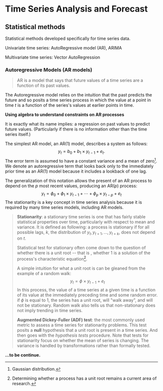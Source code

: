 # Time Series Analysis and Forecast

## Statistical methods

Statistical methods developed specifically for time series data.

Univariate time series: AutoRegressive model (AR), ARIMA

Multivariate time series: Vector AutoRegression



### Autoregressive Models (AR models)

> AR is a model that says that future values of a time series are a function of its past values.

The Autoregressive model relies on the intuition that the past predicts the future and so posits a time series process in which the value at a point in time $t$ is a function of the series's values at earlier points in time.

**Using algebra to understand constraints on AR processes** 

It is exactly what its name implies: a regression on past values to predict future values. (Particularly if there is no information other than the time series itself.)

The simplest AR model, an AR(1) model, describes a system as follows:
$$
y_t = b_0 + b_1 \times y_{t-1} + e_t.
$$
The error term is assumed to have a constant variance and a mean of zero[^1]. We denote an autoregressive term that looks back only to the immediately prior time as an AR(1) model because it includes a lookback of one lag.

The generalization of this notation allows the present of an AR process to depend on the $p$ most recent values, producing an AR($p$) process:
$$
y_t = \phi_0 + \phi_1 \times y_{t-1} + \cdots + \phi_p \times y_{t-p} + e_t
$$
The stationarity is a key concept in time series analysis because it is required by many time series models, including AR models.



> **Stationarity**: a stationary time series is one that has fairly stable statistical properties over time, particularly with respect to mean and variance. It is defined as following: a process is stationary if for all possible lags, $k$, the distribution of $y_t, y_{t+1}, \ldots, y_{t+k}$, does not depend on $t$.
>
> Statistical test for stationary often come down to the question of whether there is a unit root -- that is , whether $1$ is a solution of the process's characteristic equation[^2].
>
> A simple intuition for what a unit root is can be gleaned from the example of a random walk:
> $$
> y_t = \phi \times y_{t-1} + e_t
> $$
> In this process, the value of a time series at a given time is a function of its value at the immediately preceding time and some random error. if $\phi$ is equal to $1$, the series has a unit root, will "walk away", and will not be stationary. Random walk also tells us that non-stationary does not imply trending in time series.
>
> **Augmented Dickey-Fuller (ADF) test**: the most commonly used metric to assess a time series for stationarity problems. This test posits a **null** hypothesis that a unit root is present in a time series. And then goes with the *hypothesis tests* procedure. Note that tests for stationarity focus on whether the mean of series is changing. The variance is handled by transformations rather than formally tested.



**...to be continue.** 



[^1]: Gaussian distribution.
[^2]: Determining whether a process has a unit root remains a current area of research.
